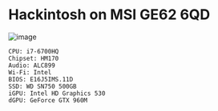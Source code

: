 # Hackintosh on MSI GE62 6QD
![image](https://user-images.githubusercontent.com/34858695/188267198-d6a4e1c0-6501-4d63-adc0-353efa7cc380.png)

    CPU: i7-6700HQ
    Chipset: HM170
    Audio: ALC899
    Wi-Fi: Intel
    BIOS: E16J5IMS.11D
    SSD: WD SN750 500GB
    iGPU: Intel HD Graphics 530
    dGPU: GeForce GTX 960M

